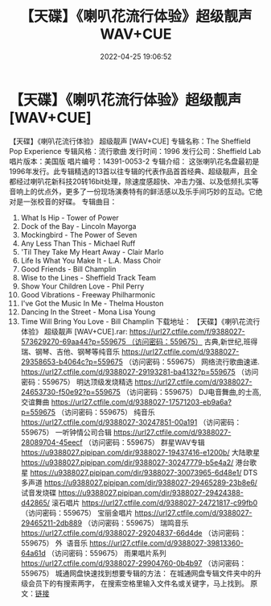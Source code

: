 ﻿---
title: 【天碟】《喇叭花流行体验》超级靓声WAV+CUE
date: 2022-04-25 19:06:52
categories: 外语音乐
tags: 外语音乐
---
# 【天碟】《喇叭花流行体验》超级靓声[WAV+CUE]

【天碟】《喇叭花流行体验》 超级靓声 [WAV+CUE]
专辑名称：The Sheffield Pop Experience
专辑风格：流行歌曲
发行时间：1996
发行公司：Sheffield Lab
唱片版本：美国版
唱片编号：14391-0053-2
专辑介绍：
这张喇叭花名盘最初是1996年发行。此专辑精选的13首以往专辑的代表作品首首经典、超级靓声，且全都经过喇叭花新科技20转16bit处理，除速度感超快、冲击力强、以及低频扎实等音响上的优点外，更多了一份现场演奏特有的鲜活感以及乐手间巧妙的互动。它绝对是一张校音的好碟。
专辑曲目：
01. What Is Hip - Tower of Power
02. Dock of the Bay - Lincoln Mayorga
03. Mockingbird - The Power of Seven
04. Any Less Than This - Michael Ruff
05. 'Til They Take My Heart Away - Clair Marlo
06. Life Is What You Make It - L.A. Mass Choir
07. Good Friends - Bill Champlin
08. Wise to the Lines - Sheffield Track Team
09. Show Your Children Love - Phil Perry
10. Good Vibrations - Freeway Philharmonic
11. I've Got the Music In Me - Thelma Houston
12. Dancing In the Street - Mona Lisa Young
13. Time Will Bring You Love - Bill Champlin
下载地址：
【天碟】《喇叭花流行体验》 超级靓声 [WAV+CUE].rar: https://url27.ctfile.com/f/9388027-573629270-69aa44?p=559675 （访问密码：559675）
古典,新世纪,班得瑞、钢琴、吉他、钢琴等纯音乐
https://url27.ctfile.com/d/9388027-29358653-b4064c?p=559675
（访问密码：559675）
网络流行歌曲速递.
https://url27.ctfile.com/d/9388027-29193281-ba4132?p=559675
（访问密码：559675）
明达顶级发烧精选
https://url27.ctfile.com/d/9388027-24653730-f50e92?p=559675
（访问密码：559675）
DJ电音舞曲,的士高, 交谊舞曲
https://url27.ctfile.com/d/9388027-17571203-eb9a6a?p=559675
（访问密码：559675）
纯音乐
https://url27.ctfile.com/d/9388027-30247851-00a191
（访问密码：559675）
一听钟情公司合辑
https://url27.ctfile.com/d/9388027-28089704-45eecf
（访问密码：559675）
群星WAV专辑
https://u9388027.pipipan.com/dir/9388027-19437416-e1200b/
大陆歌星
https://u9388027.pipipan.com/dir/9388027-30247779-b5e4a2/
港台歌星
https://u9388027.pipipan.com/dir/9388027-30073965-6d48e1/
DTS多声道
https://u9388027.pipipan.com/dir/9388027-29465289-23b8e6/
试音发烧碟
https://u9388027.pipipan.com/dir/9388027-29424388-d42865/
滚石唱片
https://url27.ctfile.com/d/9388027-24721817-c99fb0
（访问密码：559675）
宝丽金唱片
https://url27.ctfile.com/d/9388027-29465211-2db889
（访问密码：559675）
瑞鸣音乐
https://url27.ctfile.com/d/9388027-29204837-66d4de
（访问密码：559675）
外  语音乐
https://url27.ctfile.com/d/9388027-39813360-64a61d
（访问密码：559675）
雨果唱片系列
https://url27.ctfile.com/d/9388027-29904760-0b4b97
（访问密码：559675）
城通网盘快速找到想要专辑的方法：
在城通网盘专辑文件夹中的升级会员下的有搜索两字，
在搜索空格里输入文件名或关键字，马上找到。
原文：[链接](https://blog.sina.com.cn/s/blog_1647c7e7601030wvd.html)